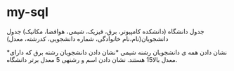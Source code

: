 # my-sql
جدول دانشگاه (دانشکده کامپیوتر، برق، فیزیک، شیمی، هوافضا، مکانیک)
جدول دانشجویان(نام،نام خانوادگی، شماره دانشجویی، کدرشته، معدل)

*نشان دادن همه ی دانشجویان رشنه شیمی
*نشان دادن دانشجویان رشته برق که دارای معدل بالا15 هستند.
نشان دادن اسم و رشنهی 5 معدل برتر دانشگاه.
